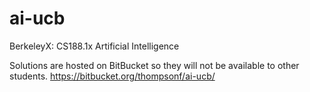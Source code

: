 # ai-ucb
BerkeleyX: CS188.1x Artificial Intelligence

Solutions are hosted on BitBucket so they will not be available to other students.
https://bitbucket.org/thompsonf/ai-ucb/
